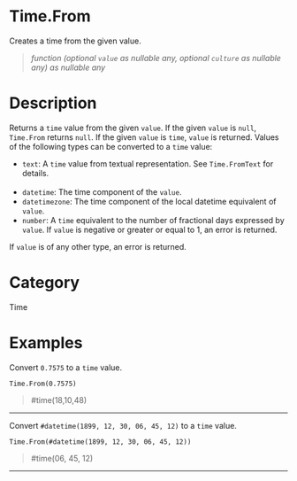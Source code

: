 # Time.From
Creates a time from the given value.
> _function (optional <code>value</code> as nullable any, optional <code>culture</code> as nullable any) as nullable any_

# Description 
Returns a <code>time</code> value from the given <code>value</code>. If the given <code>value</code> is <code>null</code>, <code>Time.From</code> returns <code>null</code>.  If the given <code>value</code> is <code>time</code>, <code>value</code> is returned. Values of the following types can be converted to a <code>time</code> value:
      <ul>
        <li><code>text</code>: A <code>time</code> value from textual representation. See <code>Time.FromText</code> for details.</li>        
        <li><code>datetime</code>: The time component of the <code>value</code>.</li>
        <li><code>datetimezone</code>: The time component of the local datetime equivalent of <code>value</code>.</li>
        <li><code>number</code>: A <code>time</code> equivalent to the number of fractional days expressed by <code>value</code>. If <code>value</code> is negative or greater or equal to 1, an error is returned.</li>
      </ul>
If <code>value</code> is of any other type, an error is returned.
# Category 
Time
# Examples 
Convert <code>0.7575</code> to a <code>time</code> value.
```
Time.From(0.7575)
```
> #time(18,10,48)
***
Convert <code>#datetime(1899, 12, 30, 06, 45, 12)</code> to a <code>time</code> value.
```
Time.From(#datetime(1899, 12, 30, 06, 45, 12))
```
> #time(06, 45, 12)
***
